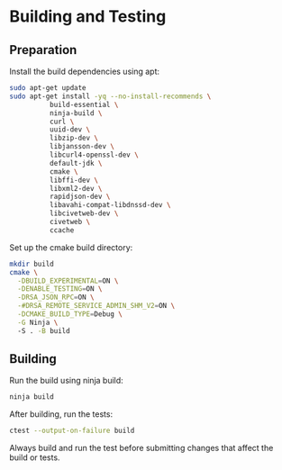 # Building and Testing

## Preparation

Install the build dependencies using apt:

```bash
sudo apt-get update
sudo apt-get install -yq --no-install-recommends \
          build-essential \
          ninja-build \
          curl \
          uuid-dev \
          libzip-dev \
          libjansson-dev \
          libcurl4-openssl-dev \
          default-jdk \
          cmake \
          libffi-dev \
          libxml2-dev \
          rapidjson-dev \
          libavahi-compat-libdnssd-dev \
          libcivetweb-dev \
          civetweb \
          ccache
```

Set up the cmake build directory:

```bash
mkdir build
cmake \
  -DBUILD_EXPERIMENTAL=ON \
  -DENABLE_TESTING=ON \
  -DRSA_JSON_RPC=ON \
  -#DRSA_REMOTE_SERVICE_ADMIN_SHM_V2=ON \
  -DCMAKE_BUILD_TYPE=Debug \
  -G Ninja \ 
  -S . -B build
```

## Building

Run the build using ninja build:

```bash
ninja build
```

After building, run the tests:

```bash
ctest --output-on-failure build
```

Always build and run the test before submitting changes that affect the build or tests.

